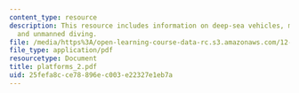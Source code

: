 ```yaml
---
content_type: resource
description: This resource includes information on deep-sea vehicles, manned diving,
  and unmanned diving.
file: /media/https%3A/open-learning-course-data-rc.s3.amazonaws.com/12-097-chemical-investigations-of-boston-harbor-january-iap-2006/25fefa8cce78896ec003e22327e1eb7a_platforms_2.pdf
file_type: application/pdf
resourcetype: Document
title: platforms_2.pdf
uid: 25fefa8c-ce78-896e-c003-e22327e1eb7a
---
```

